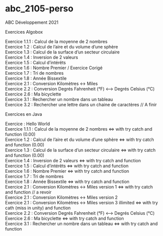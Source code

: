 # abc_2105-perso
ABC Développement 2021

Exercices Algobox

Exercice 1.1.1 : Calcul de la moyenne de 2 nombres  
Exercice 1.2 : Calcul de l’aire et du volume d’une sphère  
Exercice 1.3 : Calcul de la surface d’un secteur circulaire  
Exercice 1.4 : Inversion de 2 valeurs  
Exercice 1.5 : Calcul d’intérêts  
Exercice 1.6 : Nombre Premier / Exercice Corigé  
Exercice 1.7 : Tri de nombres  
Exercice 1.8 : Année Bissextile  
Exercice 2.1 : Conversion Kilomètres <-> Miles  
Exercice 2.2 : Conversion Degrés Fahrenheit (°F) <--> Degrés Celsius (°C)  
Exercice 2.6 : Ma bicyclette  
Exercice 3.1 : Rechercher un nombre dans un tableau  
Exercice 3.2 : Rechercher une lettre dans un chaine de caractères // A finir  

Exercices en Java

Exercice : Hello World  
Exercice 1.1.1 : Calcul de la moyenne de 2 nombres <=> with try catch and function (0.00)  
Exercice 1.2 : Calcul de l’aire et du volume d’une sphère <=> with try catch and function (0.00)  
Exercice 1.3 : Calcul de la surface d’un secteur circulaire <=> with try catch and function (0.00)  
Exercice 1.4 : Inversion de 2 valeurs <=> with try catch and function  
Exercice 1.5 : Calcul d’intérêts <=> with try catch and function  
Exercice 1.6 : Nombre Premier <=> with try catch and function  
Exercice 1.7 : Tri de nombres    
Exercice 1.8 : Année Bissextile <=> with try catch and function  
Exercice 2.1 : Conversion Kilomètres <-> Miles version 1 <=> with try catch and function // a revoir  
Exercice 2.1 : Conversion Kilomètres <-> Miles version 2  
Exercice 2.1 : Conversion Kilomètres <-> Miles version 3 illimited <=> with try cath (miss in unity) and function  
Exercice 2.2 : Conversion Degrés Fahrenheit (°F) <--> Degrés Celsius (°C) 
Exercice 2.6 : Ma bicyclette  <=> with try catch and function  
Exercice 3.1 : Rechercher un nombre dans un tableau <=> with try catch and function  

